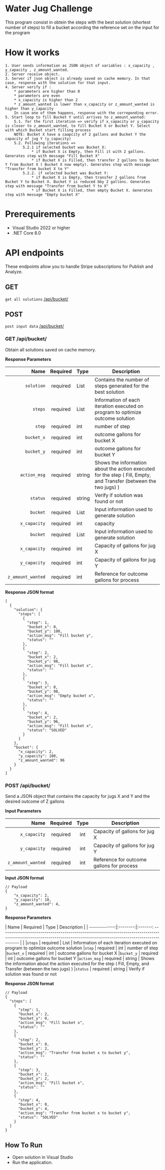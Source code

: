 
# Water Jug Challenge

This program consist in obtein the steps with the best solution (shortest number of steps) to fill a bucket according the reference set on the input for the program

# How it works

    1. User sends information as JSON object of variables : x_capacity , y_capacity , z_amount_wanted.
    2. Server receive object.
    3. Server if json object is already saved on cache memory. In that case, response with the solution for that input.
    4. Server verify if :
        * parameters are higher than 0
        * parameters are even
        * x_capacity is higher than 2
        * z_amount_wanted is lower than x_capacity or z_amount_wanted is higher than y_capacity
        In case one of them happens, response with the correponding error.
    5. Start loop to fill Bucket Y until arrives to z_amount_wanted:
        5.1. for the first iteration => verify if x_capacity or y_capacity is closer to z_amount_wanted, to fill Bucket X or Bucket Y. Select with which Bucket start filling process
        NOTE: Bucket X have a caapcity of 2 gallons and Bucket Y the capacity of jug Y (y_capacity)
        5.2. Following iterations =>
            5.2.1 if selected bucket was Bucket X:
                * if Bucket X is Empty, then Fill it with 2 gallons. Generates step with message "Fill Bucket X"
                * if Bucket X is Filled, then transfer 2 gallons to Bucket Y from Bucket X ( Bucket X now empty). Generates step with message "Transfer from bucket X to Y"
            5.2.2. if selected bucket was Bucket Y:
                * if Bucket X is Empty, then transfer 2 gallons from Bucket Y to Bucket X. Bucket Y is reduced bby 2 gallons. Generates step with message "Transfer from bucket Y to X"
                * if Bucket X is Filled, then empty Bucket X. Generates step with message "Empty bucket X"

# Prerequirements

* Visual Studio 2022 or higher
* .NET Core 8.0

# API endpoints

These endpoints allow you to handle Stripe subscriptions for Publish and Analyze.

## GET
`get all solutions` [/api/bucket/](#get-api-bucket)

## POST
`post input data` [/api/bucket/](#get-api-bucket)

### GET /api/bucket/
Obtain all solutions saved on cache memory.

**Response Parameters**

|          Name | Required |  Type   |   Description |
| -------------:|:--------:|:-------|--------------------------------------------------------------------------------------------------------------------------------------------------------------------- |
|`solution` | required | List  | Contains the number of steps generated for the best solution |
|`steps` | required | List  | Information of each iteration executed on program to optimize outcome solution
|`step` | required | int  | number of step
|`bucket_x` | required | int  | outcome gallons for bucket X
|`bucket_y` | required | int  | outcome gallons for bucket Y
|`action_msg` | required | string  | Shows the information about the action executed for the step ( Fill, Empty, and Transfer (between the two jugs) )
|`status` | required | string  | Verify if solution was found or not
|`bucket` | required | List  | Input information used to generate solution
|`x_capacity` | required | int  | capacity 
|`bucket` | required | List  | Input information used to generate solution
|`x_capacity` | required | int  | Capacity of gallons for jug X                                                     |
|`y_capacity` | required | int  | Capacity of gallons for jug Y
|`z_amount_wanted` | required | int  | Reference for outcome gallons for process

**Response JSON format**

```
[
  {
    "solution": {
      "steps": [
        {
          "step": 1,
          "bucket_x": 0,
          "bucket_y": 100,
          "action_msg": "Fill bucket y",
          "status": ""
        },
        {
          "step": 2,
          "bucket_x": 2,
          "bucket_y": 98,
          "action_msg": "Fill bucket x",
          "status": ""
        },
        {
          "step": 3,
          "bucket_x": 0,
          "bucket_y": 98,
          "action_msg": "Empty bucket x",
          "status": ""
        },
        {
          "step": 4,
          "bucket_x": 2,
          "bucket_y": 96,
          "action_msg": "Fill bucket x",
          "status": "SOLVED"
        }
      ]
    },
    "bucket": {
      "x_capacity": 2,
      "y_capacity": 100,
      "z_amount_wanted": 96
    }
  }
]
```

### POST /api/bucket/
Send a JSON object that contains the capacity for jugs X and Y and the desired outcome of Z gallons

**Input Parameters**

|          Name | Required |  Type   |   Description |
| -------------:|:--------:|:-------:|--------------------------------------------------------------------------------------------------------------------------------------------------------------------- |
|`x_capacity` | required | int  | Capacity of gallons for jug X                                                     |
|`y_capacity` | required | int  | Capacity of gallons for jug Y
|`z_amount_wanted` | required | int  | Reference for outcome gallons for process

**Input JSON format**

```
// Payload
{
    "x_capacity": 2,
    "y_capacity": 10,
    "z_amount_wanted": 4,
}
```

**Response Parameters**

|          Name | Required |  Type   |   Description |
| -------------:|:--------:|:-------: --------------------------------------------------------------------------------------------------------------------------------------------------------------------- |                                                   |
|`steps` | required | List  | Information of each iteration executed on program to optimize outcome solution
|`step` | required | int  | number of step
|`bucket_x` | required | int  | outcome gallons for bucket X
|`bucket_y` | required | int  | outcome gallons for bucket Y
|`action_msg` | required | string  | Shows the information about the action executed for the step ( Fill, Empty, and Transfer (between the two jugs) )
|`status` | required | string  | Verify if solution was found or not

**Response JSON format**

```
// Payload
{
  "steps": [
    {
      "step": 1,
      "bucket_x": 2,
      "bucket_y": 0,
      "action_msg": "Fill bucket x",
      "status": ""
    },
    {
      "step": 2,
      "bucket_x": 0,
      "bucket_y": 2,
      "action_msg": "Transfer from bucket x to bucket y",
      "status": ""
    },
    {
      "step": 3,
      "bucket_x": 2,
      "bucket_y": 2,
      "action_msg": "Fill bucket x",
      "status": ""
    },
    {
      "step": 4,
      "bucket_x": 0,
      "bucket_y": 4,
      "action_msg": "Transfer from bucket x to bucket y",
      "status": "SOLVED"
    }
  ]
}
```

## How To Run

* Open solution in Visual Studio 
* Run the application.
